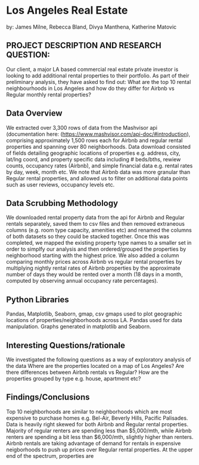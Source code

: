 # Los Angeles Real Estate
					
by: James Milne, Rebecca Bland, Divya Manthena, Katherine Matovic

## PROJECT DESCRIPTION AND RESEARCH QUESTION:
Our client, a major LA based commercial real estate private investor is looking to add additional rental properties to their portfolio. As part of their preliminary analysis, they have asked to find out: What are the top 10 rental neighbourhoods in Los Angeles and how do they differ for Airbnb vs Regular monthly rental properties?

## Data Overview
We extracted over 3,300 rows of data from the Mashvisor api (documentation here: (https://www.mashvisor.com/api-doc/#introduction), comprising approximately 1,500 rows each for Airbnb and regular rental properties and spanning over 80 neighborhoods. Data download consisted of fields detailing geographic locations of properties e.g. address, city, lat/lng coord, and property specific data including # beds/bths, rewiew counts, occupancy rates (Airbnb), and simple financial data e.g. rental rates by day, week, month etc. We note that Airbnb data was more granular than Regular rental properties, and allowed us to filter on additional data points such as user reviews, occupancy levels etc. 

## Data Scrubbing Methodology
We downloaded rental property data from the api for Airbnb and Regular rentals separately, saved them to csv files and then removed extraneous columns (e.g. room type capacity, amenities etc) and renamed the columns of both datasets so they could be stacked together. Once this was completed, we mapped the existing property type names to a smaller set in order to simplfy our analysis and then ordered/grouped the properties by neighborhood starting with the highest price.  We also added a column comparing monthly prices across Airbnb vs regular rental properties by multiplying nightly rental rates of Airbnb properties by the approximate number of days they would be rented over a month (18 days in a month, computed by observing annual occupancy rate percentages).

## Python Libraries
Pandas, Matplotlib, Seaborn, gmap, csv
gmaps used to plot geographic locations of properties/neighborhoods across LA.  Pandas used for data manipulation. Graphs generated in matplotlib and Seaborn.  

## Interesting Questions/rationale
We investigated the following questions as a way of exploratory analysis of the data
Where are the properties located on a map of Los Angeles? 
Are there differences between Airbnb rentals vs Regular? 
How are the properties grouped by type e.g. house, apartment etc? 

## Findings/Conclusions
Top 10 neighborhoods are similar to neighborhoods which are most expensive to purchase homes e.g. Bel-Air, Beverly Hills, Pacific Palisades. 
Data is heavily right skewed for both Airbnb and Regular rental properties. Majority of regular renters are spending less than $5,000/mth, while Airbnb renters are spending a bit less than $6,000/mth, slightly higher than renters. Airbnb rentals are taking advantage of demand for rentals in expensive neigborhoods to push up prices over Regular rental properties. At the upper end of the spectrum, properties are 

